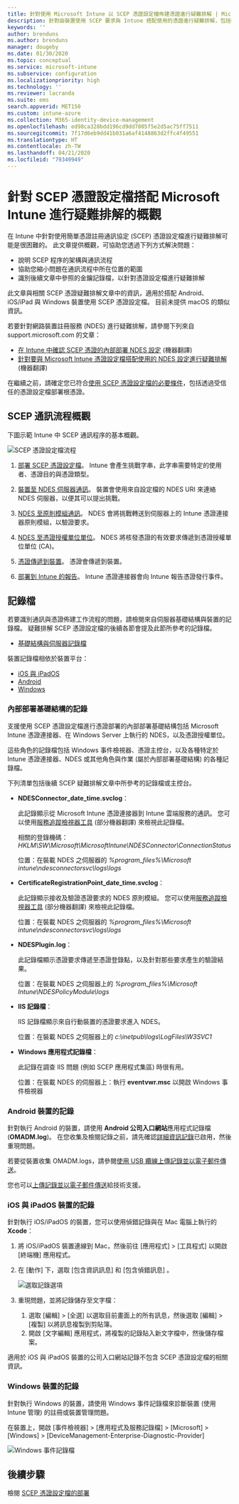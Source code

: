 ```yaml
---
title: 針對使用 Microsoft Intune 以 SCEP 憑證設定檔佈建憑證進行疑難排解 | Microsoft Docs
description: 針對由裝置使用 SCEP 要求與 Intune 搭配使用的憑證進行疑難排解，包括從裝置至 NDES、NDES 至憑證授權單位，以及從 Intune 憑證連接器至 Intune 服務的通訊。
keywords: ''
author: brenduns
ms.author: brenduns
manager: dougeby
ms.date: 01/30/2020
ms.topic: conceptual
ms.service: microsoft-intune
ms.subservice: configuration
ms.localizationpriority: high
ms.technology: ''
ms.reviewer: lacranda
ms.suite: ems
search.appverid: MET150
ms.custom: intune-azure
ms.collection: M365-identity-device-management
ms.openlocfilehash: ed98ca328bdd196cd9dd7005f5e2d5ac75ff7511
ms.sourcegitcommit: 7f17d6eb9dd41b031a6af4148863d2ffc4f49551
ms.translationtype: HT
ms.contentlocale: zh-TW
ms.lasthandoff: 04/21/2020
ms.locfileid: "79349949"
---
```

# <a name="overview-for-troubleshooting-scep-certificate-profiles-with-microsoft-intune"></a>針對 SCEP 憑證設定檔搭配 Microsoft Intune 進行疑難排解的概觀

在 Intune 中針對使用簡單憑證註冊通訊協定 (SCEP) 憑證設定檔進行疑難排解可能是很困難的。 此文章提供概觀，可協助您透過下列方式解決問題：

- 說明 SCEP 程序的架構與通訊流程
- 協助您縮小問題在通訊流程中所在位置的範圍
- 識別後續文章中參照的金鑰記錄檔，以針對憑證設定檔進行疑難排解

此文章與相關 SCEP 憑證疑難排解文章中的資訊，適用於搭配 Android、iOS/iPad 與 Windows 裝置使用 SCEP 憑證設定檔。 目前未提供 macOS 的類似資訊。

若要針對網路裝置註冊服務 (NDES) 進行疑難排解，請參閱下列來自 support.microsoft.com 的文章：

- [在 Intune 中確認 SCEP 憑證的內部部署 NDES 設定](https://support.microsoft.com/help/4490130/ndes-configuration-on-premises-for-scep-certificates-in-intune) \(機器翻譯\)
- [針對要與 Microsoft Intune 憑證設定檔搭配使用的 NDES 設定進行疑難排解]( https://support.microsoft.com/help/4459540/troubleshoot-ndes-configuration-for-use-with-intune) \(機器翻譯\)

在繼續之前，請確定您已符合[使用 SCEP 憑證設定檔的必要條件](certificates-scep-configure.md#prerequisites-for-using-scep-for-certificates)，包括透過受信任的憑證設定檔部署根憑證。

## <a name="scep-communication-flow-overview"></a>SCEP 通訊流程概觀

下圖示範 Intune 中 SCEP 通訊程序的基本概觀。

![SCEP 憑證設定檔流程](../protect/media/troubleshoot-scep-certificate-profiles/scep-certificate-profile-flow.png)

1. [部署 SCEP 憑證設定檔](troubleshoot-scep-certificate-profile-deployment.md)。 Intune 會產生挑戰字串，此字串需要特定的使用者、憑證目的與憑證類型。

2. [裝置至 NDES 伺服器通訊](troubleshoot-scep-certificate-device-to-ndes.md)。 裝置會使用來自設定檔的 NDES URI 來連絡 NDES 伺服器，以便其可以提出挑戰。

3. [NDES 至原則模組通訊](troubleshoot-scep-certificate-ndes-policy-module.md)。 NDES 會將挑戰轉送到伺服器上的 Intune 憑證連接器原則模組，以驗證要求。

4. [NDES 至憑證授權單位單位](troubleshoot-scep-certificate-ndes-policy-module.md)。 NDES 將核發憑證的有效要求傳遞到憑證授權單位單位 (CA)。

5. [憑證傳遞到裝置](troubleshoot-scep-certificate-delivery.md)。 憑證會傳遞到裝置。

6. [部署到 Intune 的報告](troubleshoot-scep-certificate-reporting.md)。 Intune 憑證連接器會向 Intune 報告憑證發行事件。

## <a name="log-files"></a>記錄檔

若要識別通訊與憑證佈建工作流程的問題，請檢閱來自伺服器基礎結構與裝置的記錄檔。 疑難排解 SCEP 憑證設定檔的後續各節會提及此節所參考的記錄檔。

- [基礎結構與伺服器記錄檔](#logs-for-on-premises-infrastructure)

裝置記錄檔相依於裝置平台：  

- [iOS 與 iPadOS](#logs-for-ios-and-ipados-devices)
- [Android](#logs-for-android-devices)
- [Windows](#logs-for-windows-devices)

### <a name="logs-for-on-premises-infrastructure"></a>內部部署基礎結構的記錄
  
支援使用 SCEP 憑證設定檔進行憑證部署的內部部署基礎結構包括 Microsoft Intune 憑證連接器、在 Windows Server 上執行的 NDES，以及憑證授權單位。

這些角色的記錄檔包括 Windows 事件檢視器、憑證主控台，以及各種特定於 Intune 憑證連接器、NDES 或其他角色與作業 (屬於內部部署基礎結構) 的各種記錄檔。

下列清單包括後續 SCEP 疑難排解文章中所參考的記錄檔或主控台。 

- **NDESConnector_date_time.svclog**：

  此記錄顯示從 Microsoft Intune 憑證連接器到 Intune 雲端服務的通訊。 您可以使用[服務追蹤檢視器工具](https://docs.microsoft.com/dotnet/framework/wcf/service-trace-viewer-tool-svctraceviewer-exe) \(部分機器翻譯\) 來檢視此記錄檔。

  相關的登錄機碼：*HKLM\SW\Microsoft\MicrosoftIntune\NDESConnector\ConnectionStatus*

  位置：在裝載 NDES 之伺服器的 *%program_files%\Microsoft intune\ndesconnectorsvc\logs\logs*

- **CertificateRegistrationPoint_date_time.svclog**：

  此記錄顯示接收及驗證憑證要求的 NDES 原則模組。 您可以使用[服務追蹤檢視器工具](https://docs.microsoft.com/dotnet/framework/wcf/service-trace-viewer-tool-svctraceviewer-exe) \(部分機器翻譯\) 來檢視此記錄檔。

  位置：在裝載 NDES 之伺服器的 *%program_files%\Microsoft intune\ndesconnectorsvc\logs\logs*

- **NDESPlugin.log**：

  此記錄檔顯示憑證要求傳遞至憑證登錄點，以及針對那些要求產生的驗證結果。

  位置：在裝載 NDES 之伺服器上的 *%program_files%\Microsoft Intune\NDESPolicyModule\logs*

- **IIS 記錄檔**：

  IIS 記錄檔顯示來自行動裝置的憑證要求進入 NDES。

  位置：在裝載 NDES 之伺服器上的 *c:\inetpub\logs\LogFiles\W3SVC1*

- **Windows 應用程式記錄檔**：

  此記錄在調查 IIS 問題 (例如 SCEP 應用程式集區) 時很有用。

  位置：在裝載 NDES 的伺服器上：執行 **eventvwr.msc** 以開啟 Windows 事件檢視器




### <a name="logs-for-android-devices"></a>Android 裝置的記錄

針對執行 Android 的裝置，請使用 **Android 公司入口網站**應用程式記錄檔 (**OMADM.log**)。 在您收集及檢閱記錄之前，請先確認[詳細資訊記錄](../user-help/use-verbose-logging-to-help-your-it-administrator-fix-device-issues-android.md)已啟用，然後重現問題。

若要從裝置收集 OMADM.logs，請參閱[使用 USB 纜線上傳記錄並以電子郵件傳送](../user-help/send-logs-to-your-it-admin-using-cable-android.md)。

您也可以[上傳記錄並以電子郵件傳送](../user-help/send-logs-to-your-it-admin-by-email-android.md#upload-and-email-logs-from-microsoft-intune-app)給技術支援。

### <a name="logs-for-ios-and-ipados-devices"></a>iOS 與 iPadOS 裝置的記錄

針對執行 iOS/iPadOS 的裝置，您可以使用偵錯記錄與在 Mac 電腦上執行的 **Xcode**：

1. 將 iOS/iPadOS 裝置連線到 Mac，然後前往 [應用程式]   > [工具程式]  以開啟 [終端機] 應用程式。 

2. 在 [動作]  下，選取 [包含資訊訊息]  和 [包含偵錯訊息]  。

   ![選取記錄選項](../protect/media/troubleshoot-scep-certificate-profiles/message-options.png)

3. 重現問題，並將記錄儲存至文字檔：
   1. 選取 [編輯]   > [全選]  以選取目前畫面上的所有訊息，然後選取 [編輯]   > [複製]  以將訊息複製到剪貼簿。 
   2. 開啟 [文字編輯] 應用程式，將複製的記錄貼入新文字檔中，然後儲存檔案。


適用於 iOS 與 iPadOS 裝置的公司入口網站記錄不包含 SCEP 憑證設定檔的相關資訊。

### <a name="logs-for-windows-devices"></a>Windows 裝置的記錄

針對執行 Windows 的裝置，請使用 Windows 事件記錄檔來診斷裝置 (使用 Intune 管理) 的註冊或裝置管理問題。

在裝置上，開啟 [事件檢視器]   > [應用程式及服務記錄檔]   > [Microsoft]   > [Windows]   > [DeviceManagement-Enterprise-Diagnostic-Provider] 

![Windows 事件記錄檔](../protect/media/troubleshoot-scep-certificate-profiles/windows-event-log.png)

## <a name="next-steps"></a>後續步驟

檢閱 [SCEP 憑證設定檔的部署](troubleshoot-scep-certificate-profile-deployment.md) 
